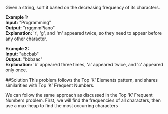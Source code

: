 Given a string, sort it based on the decreasing frequency of its characters.

**Example 1:**  
**Input:** "Programming"  
**Output:** "rrggmmPiano"  
**Explanation:** 'r', 'g', and 'm' appeared twice, so they need to appear before any other character.

**Example 2:**  
**Input:** "abcbab"  
**Output:** "bbbaac"  
**Explanation:** 'b' appeared three times, 'a' appeared twice, and 'c' appeared only once.

##Solution
This problem follows the Top ‘K’ Elements pattern, and shares similarities with Top ‘K’ Frequent Numbers.

We can follow the same approach as discussed in the Top ‘K’ Frequent Numbers problem. First, we will find the frequencies
of all characters, then use a max-heap to find the most occurring characters